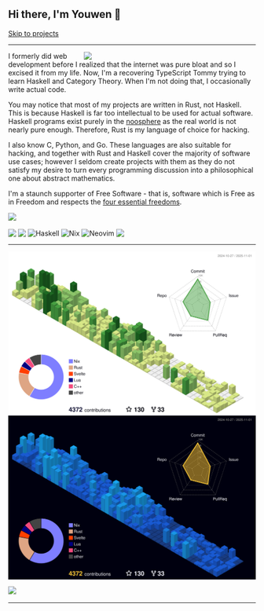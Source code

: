 ## Hi there, I'm Youwen 👋

[Skip to projects](https://github.com/youwen5/#projects)

---

<picture>
    <a href="https://www.last.fm/user/couscousdude"><img src="https://lastfm-recently-played.vercel.app/api?user=couscousdude" height="auto" width="350px" align="right" /></a>

</picture>
I formerly did web development before I realized that the internet was pure bloat and so I excised it from my life.
Now, I'm a recovering TypeScript Tommy trying to learn Haskell and Category Theory.
When I'm not doing that, I occasionally write actual code.

You may notice that most of my projects are written in Rust, not Haskell.
This is because Haskell is far too intellectual to be used for actual software. 
Haskell programs exist purely in the [noosphere](https://en.wikipedia.org/wiki/Noosphere) as the real world is not nearly pure enough.
Therefore, Rust is my language of choice for hacking.

I also know C, Python, and Go. These languages are also suitable for hacking, and together with Rust and Haskell cover the majority of software use cases; however I seldom create projects with them as they do not satisfy my desire to turn every programming discussion into a philosophical one about abstract mathematics.

I'm a staunch supporter of Free Software - that is, software which is Free as in Freedom and respects the [four essential freedoms](https://www.gnu.org/philosophy/free-sw.en.html#four-freedoms).

<a href="https://www.vim.org" target="_blank">![](https://moolenaar.net/vim_anim.gif)</a>

<img src="https://img.shields.io/badge/Arch%20Linux-1793D1?logo=arch-linux&logoColor=fff&style=for-the-badge" align="top"></img>
<img src="https://img.shields.io/badge/rust-%23000000.svg?style=for-the-badge&logo=rust&logoColor=white" align="top"></img>
![Haskell](https://img.shields.io/badge/Haskell-5e5086?style=for-the-badge&logo=haskell&logoColor=white)
![Nix](https://img.shields.io/badge/NIX-5277C3.svg?style=for-the-badge&logo=NixOS&logoColor=white)
![Neovim](https://img.shields.io/badge/NeoVim-%2357A143.svg?&style=for-the-badge&logo=neovim&logoColor=white)
<img src="https://github.com/youwen5/youwen5/blob/main/assets/powered-by-debian.gif" align="top"></img>

---

<img align="center" src="https://github.com/youwen5/youwen5/blob/main/profile-3d-contrib/profile-green-animate.svg#gh-light-mode-only">
<img align="center" src="https://github.com/youwen5/youwen5/blob/main/profile-3d-contrib/profile-night-view.svg#gh-dark-mode-only">

![](https://static.fsf.org/nosvn/appeal2024/GIMP.png)

---

